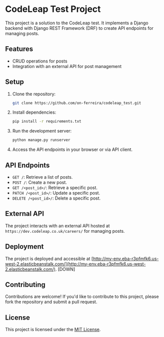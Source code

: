 # CodeLeap Test Project

This project is a solution to the CodeLeap test. It implements a Django backend with Django REST Framework (DRF) to create API endpoints for managing posts.

## Features

- CRUD operations for posts
- Integration with an external API for post management

## Setup

1. Clone the repository:

    ```bash
    git clone https://github.com/on-ferreira/codeleap_test.git
    ```

2. Install dependencies:

    ```bash
    pip install -r requirements.txt
    ```

3. Run the development server:

    ```bash
    python manage.py runserver
    ```

4. Access the API endpoints in your browser or via API client.

## API Endpoints

- `GET /`: Retrieve a list of posts.
- `POST /`: Create a new post.
- `GET /<post_id>/`: Retrieve a specific post.
- `PATCH /<post_id>/`: Update a specific post.
- `DELETE /<post_id>/`: Delete a specific post.

## External API

The project interacts with an external API hosted at `https://dev.codeleap.co.uk/careers/` for managing posts.

## Deployment

The project is deployed and accessible at [http://my-env.eba-r3pfmfk6.us-west-2.elasticbeanstalk.com/](http://my-env.eba-r3pfmfk6.us-west-2.elasticbeanstalk.com/). [DOWN]

## Contributing

Contributions are welcome! If you'd like to contribute to this project, please fork the repository and submit a pull request.

## License

This project is licensed under the [MIT License](LICENSE).
